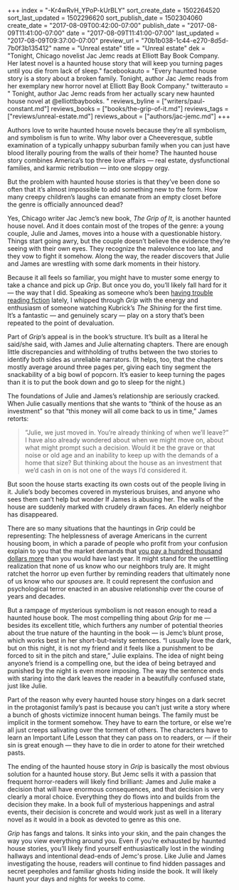 +++
index = "-Kr4wRvH_YPoP-kUrBLY"
sort_create_date = 1502264520
sort_last_updated = 1502296620
sort_publish_date = 1502304060
create_date = "2017-08-09T00:42:00-07:00"
publish_date = "2017-08-09T11:41:00-07:00"
date = "2017-08-09T11:41:00-07:00"
last_updated = "2017-08-09T09:37:00-07:00"
preview_url = "70b1b038-1c44-e270-8d5d-7b0f3b135412"
name = "Unreal estate"
title = "Unreal estate"
dek = "Tonight, Chicago novelist Jac Jemc reads at Elliott Bay Book Company. Her latest novel is a haunted house story that will keep you turning pages until you die from lack of sleep."
facebookauto = "Every haunted house story is a story about a broken family.  Tonight, author Jac Jemc reads from her exemplary new horror novel at Elliott Bay Book Company."
twitterauto = " Tonight, author Jac Jemc reads from her actually scary new haunted house novel at @elliottbaybooks. "
reviews_byline = ["writers/paul-constant.md"]
reviews_books = ["books/the-grip-of-it.md"]
reviews_tags = ["reviews/unreal-estate.md"]
reviews_about = ["authors/jac-jemc.md"]
+++

Authors love to write haunted house novels because they’re all symbolism, and symbolism is fun to write. Why labor over a Cheeveresque, subtle examination of a typically unhappy suburban family when you can just have blood literally pouring from the walls of their home? The haunted house story combines America’s top three love affairs — real estate, dysfunctional families, and karmic retribution — into one sloppy orgy.

But the problem with haunted house stories is that they’ve been done so often that it’s almost impossible to add something new to the form. How many creepy children’s laughs can emanate from an empty closet before the genre is officially announced dead? 

Yes, Chicago writer Jac Jemc’s new book, *The Grip of It*, is another haunted house novel. And it does contain most of the tropes of the genre: a young couple, Julie and James, moves into a house with a questionable history. Things start going awry, but the couple doesn’t believe the evidence they’re seeing with their own eyes. They recognize the malevolence too late, and they vow to fight it somehow. Along the way, the reader discovers that Julie and James are wrestling with some dark moments in their history.

Because it all feels so familiar, you might have to muster some energy to take a chance and pick up *Grip*. But once you do, you’ll likely fall hard for it — the way that I did. Speaking as someone who’s been [having trouble reading fiction](http://www.seattlereviewofbooks.com/notes/2017/07/28/no-donald-trump-didnt-kill-fiction-he-just-knocked-it-out-for-a-little-while/) lately, I whipped through *Grip* with the energy and enthusiasm of someone watching Kubrick’s *The Shining* for the first time. It’s a fantastic — and genuinely scary — play on a story that’s been repeated to the point of devaluation.

Part of *Grip*’s appeal is in the book’s structure. It’s built as a literal he said/she said, with James and Julie alternating chapters. There are enough little discrepancies and withholding of truths between the two stories to identify both sides as unreliable narrators. (It helps, too, that the chapters mostly average around three pages per, giving each tiny segment the snackability of a big bowl of popcorn. It’s easier to keep turning the pages than it is to put the book down and go to sleep for the night.)

The foundations of Julie and James’s relationship are seriously cracked. When Julie casually mentions that she wants to “think of the house as an investment” so that “this money will all come back to us in time,” James retorts:

<blockquote>”Julie, we just moved in. You’re already thinking of when we’ll leave?” I have also already wondered about when we might move on, about what might prompt such a decision. Would it be the grave or that noise or old age and an inability to keep up with the demands of a home that size? But thinking about the house as an investment that we’d cash in on is not one of the ways I’d considered it.</blockquote>

But soon the house starts exacting its own costs out of the people living in it. Julie’s body becomes covered in mysterious bruises, and anyone who sees them can’t help but wonder If James is abusing her. The walls of the house are suddenly marked with crudely drawn faces. An elderly neighbor has disappeared.

There are so many situations that the hauntings in *Grip* could be representing: The helplessness of average Americans in the current housing boom, in which a parade of people who profit from your confusion explain to you that the market demands that [you pay a hundred thousand dollars more](http://www.seattletimes.com/business/real-estate/king-county-home-prices-grow-100000-in-a-year-for-first-time-ever/) than you would have last year. It might stand for the unsettling realization that none of us know who our neighbors truly are. It might ratchet the horror up even further by reminding readers that ultimately none of us know who our *spouses* are. It could represent the confusion and psychological terror enacted in an abusive relationship over the course of years and decades. 

But a rampage of mysterious symbolism is not reason enough to read a haunted house book. The most compelling thing about *Grip* for me — besides its excellent title, which furthers any number of potential theories about the true nature of the haunting in the book — is Jemc’s blunt prose, which works best in her short-but-twisty sentences. “I usually love the dark, but on this night, it is not my friend and it feels like a punishment to be forced to sit in the pitch and stare,” Julie explains. The idea of night being anyone’s friend is a compelling one, but the idea of being betrayed and punished by the night is even more imposing. The way the sentence ends with staring into the dark leaves the reader in a beautifully confused state, just like Julie.

Part of the reason why every haunted house story hinges on a dark secret in the protagonist family’s past is because you can’t just write a story where a bunch of ghosts victimize innocent human beings. The family must be implicit in the torment somehow. They have to earn the torture, or else we're all just creeps salivating over the torment of others. The characters have to learn an Important Life Lesson that they can pass on to readers, or — if their sin is great enough — they have to die in order to atone for their wretched pasts.

The ending of the haunted house story in *Grip* is basically the most obvious solution for a haunted house story. But Jemc sells it with a passion that frequent horror-readers will likely find brilliant: James and Julie make a decision that will have enormous consequences, and that decision is very clearly a moral choice. Everything they do flows into and builds from the decision they make. In a book full of mysterious happenings and astral events, their decision is concrete and would work just as well in a literary novel as it would in a book as devoted to genre as this one.

*Grip* has fangs and talons. It sinks into your skin, and the pain changes the way you view everything around you. Even if you’re exhausted by haunted house stories, you’ll likely find yourself enthusiastically lost in the winding hallways and intentional dead-ends of Jemc's prose. Like Julie and James investigating the house, readers will continue to find hidden passages and secret peepholes and familiar ghosts hiding inside the book. It will likely haunt your days and nights for weeks to come.

